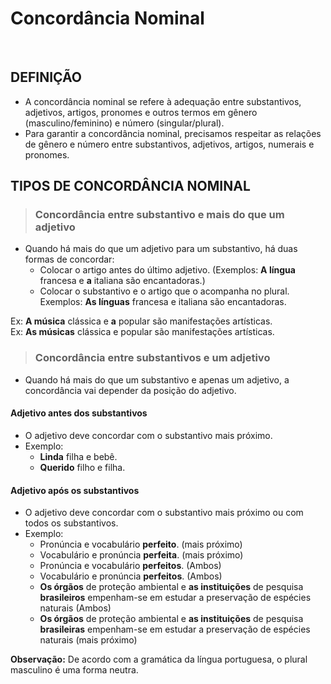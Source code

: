 # Concordância Nominal

<br>

## DEFINIÇÃO
* A concordância nominal se refere à adequação entre substantivos, adjetivos, artigos, pronomes e outros termos em gênero (masculino/feminino) e número (singular/plural).
* Para garantir a concordância nominal, precisamos respeitar as relações de gênero e número entre substantivos, adjetivos, artigos, numerais e pronomes.

## TIPOS DE CONCORDÂNCIA NOMINAL

> ### Concordância entre substantivo e mais do que um adjetivo
* Quando há mais do que um adjetivo para um substantivo, há duas formas de concordar:
  - Colocar o artigo antes do último adjetivo. (Exemplos: **A língua** francesa e **a** italiana são encantadoras.)
  - Colocar o substantivo e o artigo que o acompanha no plural. Exemplos: **As línguas** francesa e italiana são encantadoras.

Ex: **A música** clássica e **a** popular são manifestações artísticas.  
Ex: **As músicas** clássica e popular são manifestações artísticas.  

> ### Concordância entre substantivos e um adjetivo
* Quando há mais do que um substantivo e apenas um adjetivo, a concordância vai depender da posição do adjetivo.

#### Adjetivo antes dos substantivos
* O adjetivo deve concordar com o substantivo mais próximo. 
* Exemplo:
  - **Linda** filha e bebê.
  - **Querido** filho e filha.

#### Adjetivo após os substantivos
* O adjetivo deve concordar com o substantivo mais próximo ou com todos os substantivos. 
* Exemplo:
  - Pronúncia e vocabulário **perfeito**. (mais próximo)
  - Vocabulário e pronúncia **perfeita**. (mais próximo)
  - Pronúncia e vocabulário **perfeitos**. (Ambos)
  - Vocabulário e pronúncia **perfeitos**. (Ambos)
  - **Os órgãos** de proteção ambiental e **as instituições** de pesquisa **brasileiros** empenham-se em estudar a preservação de espécies naturais (Ambos)
  - **Os órgãos** de proteção ambiental e **as instituições** de pesquisa **brasileiras** empenham-se em estudar a preservação de espécies naturais (mais próximo)

**Observação:** De acordo com a gramática da língua portuguesa, o plural masculino é uma forma neutra.
